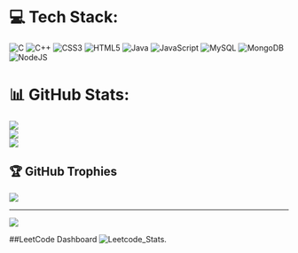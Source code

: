 
# 💻 Tech Stack:
![C](https://img.shields.io/badge/c-%2300599C.svg?style=for-the-badge&logo=c&logoColor=white) ![C++](https://img.shields.io/badge/c++-%2300599C.svg?style=for-the-badge&logo=c%2B%2B&logoColor=white) ![CSS3](https://img.shields.io/badge/css3-%231572B6.svg?style=for-the-badge&logo=css3&logoColor=white) ![HTML5](https://img.shields.io/badge/html5-%23E34F26.svg?style=for-the-badge&logo=html5&logoColor=white) ![Java](https://img.shields.io/badge/java-%23ED8B00.svg?style=for-the-badge&logo=openjdk&logoColor=white) ![JavaScript](https://img.shields.io/badge/javascript-%23323330.svg?style=for-the-badge&logo=javascript&logoColor=%23F7DF1E) ![MySQL](https://img.shields.io/badge/mysql-4479A1.svg?style=for-the-badge&logo=mysql&logoColor=white) ![MongoDB](https://img.shields.io/badge/MongoDB-%234ea94b.svg?style=for-the-badge&logo=mongodb&logoColor=white) ![NodeJS](https://img.shields.io/badge/node.js-6DA55F?style=for-the-badge&logo=node.js&logoColor=white)
# 📊 GitHub Stats:
![](https://github-readme-stats.vercel.app/api?username=Vishal15276&theme=nightowl&hide_border=false&include_all_commits=true&count_private=true)<br/>
![](https://github-readme-streak-stats.herokuapp.com/?user=Vishal15276&theme=nightowl&hide_border=false)<br/>
![](https://github-readme-stats.vercel.app/api/top-langs/?username=Vishal15276&theme=nightowl&hide_border=false&include_all_commits=true&count_private=true&layout=compact)

## 🏆 GitHub Trophies
![](https://github-profile-trophy.vercel.app/?username=Vishal15276&theme=radical&no-frame=false&no-bg=false&margin-w=4)

---
[![](https://visitcount.itsvg.in/api?id=Vishal15276&icon=0&color=0)](https://visitcount.itsvg.in)


##LeetCode Dashboard
![Leetcode_Stats](https://leetcard.jacoblin.cool/Vishal15276?theme=dark&font=Poor%20Story&ext=heatmap).
<!--_Stats Proudly created with GPRM ( https://gprm.itsvg.in ) -->
